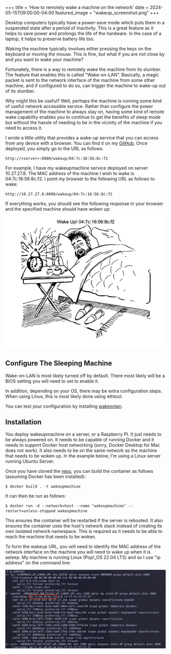 +++
title = 'How to remotely wake a machine on the network'
date = 2024-05-15T09:00:00-04:00
featured_image = "wakeup_screenshot.png"
+++

Desktop computers typically have a power-save mode which puts them in a suspended state after a period of inactivity. This is a great feature as it helps to save power and prolongs the life of the hardware. In the case of a laptop, it helps to preserve battery life too.

Waking the machine typically involves either pressing the keys on the keyboard or moving the mouse. This is fine, but what if you are not close by and you want to wake your machine?

Fortunately, there is a way to remotely wake the machine from its slumber. The feature that enables this is called "Wake-on-LAN". Basically, a magic packet is sent to the network interface of the machine from some other machine, and if configured to do so, can trigger the machine to wake-up out of its slumber.

Why might this be useful? Well, perhaps the machine is running some kind of useful network accessible service. Rather than configure the power management of the machine to always stay on, having some kind of remote wake capability enables you to continue to get the benefits of sleep mode but without the hassle of needing to be in the vicinity of the machine if you need to access it.

I wrote a little utility that provides a wake-up service that you can access from any device with a browser. You can find it on my [GitHub](https://github.com/jasondchambers/wakeupmachine). Once deployed, you simply go to the URL as follows:

    http://<server>:8000/wakeup/04:7c:16:56:8c:f2

For example, I have my wakeupmachine service deployed on server 10.27.27.8. The MAC address of the machine I wish to wake is 04:7c:16:56:8c:f2. I point my browser to the following URL as follows to wake:

    http://10.27.27.8:8000/wakeup/04:7c:16:56:8c:f2

If everything works, you should see the following response in your browser and the specified machine should have woken up:

![alt text](wakeup_screenshot.png)

## Configure The Sleeping Machine

Wake-on-LAN is most likely turned off by default. There most likely will be a BIOS setting you will need to set to enable it.

In addition, depending on your OS, there may be extra configuration steps. When using Linux, this is most likely done using ethtool.

You can test your configuration by installing [wakeonlan](https://github.com/jpoliv/wakeonlan).

## Installation

You deploy wakeupmachine on a server, or a Raspberry PI. It just needs to be always powered on. It needs to be capable of running Docker and it needs to support Docker host networking (sorry, Docker Desktop for Mac does not work). It also needs to be on the same network as the machine that needs to be woken up. In the example below, I'm using a Linux server running Ubuntu Server.

Once you have cloned the [repo](https://github.com/jasondchambers/wakeupmachine), you can build the container as follows (assuming Docker has been installed):

    $ docker build . -t wakeupmachine

It can then be run as follows:

    $ docker run -d --network=host --name "wakeupmachine" --restart=unless-stopped wakeupmachine

This ensures the container will be restarted if the server is rebooted. It also ensures the container uses the host's network stack instead of creating its own isolated network namespace. This is required as it needs to be able to reach the machine that needs to be woken.

To form the wakeup URL, you will need to identify the MAC address of the network interface on the machine you will need to wake up when it is asleep. My machine is running Linux (Pop!\_OS 22.04 LTS) and so I use "ip address" on the command line:

![alt text](linux_finding_mac.jpg)
